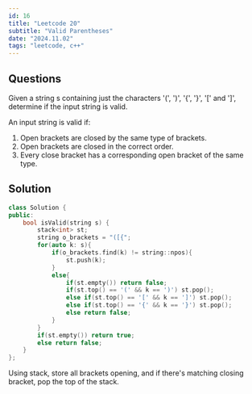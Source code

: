 ```yaml
---
id: 16
title: "Leetcode 20"
subtitle: "Valid Parentheses"
date: "2024.11.02"
tags: "leetcode, c++"
---
```


## Questions
Given a string s containing just the characters '(', ')', '{', '}', '[' and ']', determine if the input string is valid.

An input string is valid if:

1. Open brackets are closed by the same type of brackets.
2. Open brackets are closed in the correct order.
3. Every close bracket has a corresponding open bracket of the same type.

## Solution
```cpp
class Solution {
public:
    bool isValid(string s) {
        stack<int> st;
        string o_brackets = "([{";
        for(auto k: s){
            if(o_brackets.find(k) != string::npos){
                st.push(k);
            }
            else{
                if(st.empty()) return false;
                if(st.top() == '(' && k == ')') st.pop();
                else if(st.top() == '[' && k == ']') st.pop();
                else if(st.top() == '{' && k == '}') st.pop(); 
                else return false;
            }
        }
        if(st.empty()) return true;
        else return false;
    }
};
```

Using stack, store all brackets opening, and if there's matching closing bracket,
pop the top of the stack. 
